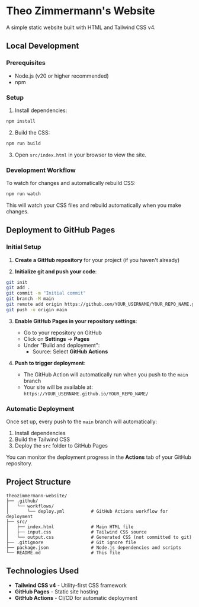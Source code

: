 # Theo Zimmermann's Website

A simple static website built with HTML and Tailwind CSS v4.

## Local Development

### Prerequisites

- Node.js (v20 or higher recommended)
- npm

### Setup

1. Install dependencies:
```bash
npm install
```

2. Build the CSS:
```bash
npm run build
```

3. Open `src/index.html` in your browser to view the site.

### Development Workflow

To watch for changes and automatically rebuild CSS:
```bash
npm run watch
```

This will watch your CSS files and rebuild automatically when you make changes.

## Deployment to GitHub Pages

### Initial Setup

1. **Create a GitHub repository** for your project (if you haven't already)

2. **Initialize git and push your code**:
```bash
git init
git add .
git commit -m "Initial commit"
git branch -M main
git remote add origin https://github.com/YOUR_USERNAME/YOUR_REPO_NAME.git
git push -u origin main
```

3. **Enable GitHub Pages in your repository settings**:
   - Go to your repository on GitHub
   - Click on **Settings** → **Pages**
   - Under "Build and deployment":
     - Source: Select **GitHub Actions**
   
4. **Push to trigger deployment**:
   - The GitHub Action will automatically run when you push to the `main` branch
   - Your site will be available at: `https://YOUR_USERNAME.github.io/YOUR_REPO_NAME/`

### Automatic Deployment

Once set up, every push to the `main` branch will automatically:
1. Install dependencies
2. Build the Tailwind CSS
3. Deploy the `src` folder to GitHub Pages

You can monitor the deployment progress in the **Actions** tab of your GitHub repository.

## Project Structure

```
theozimmermann-website/
├── .github/
│   └── workflows/
│       └── deploy.yml          # GitHub Actions workflow for deployment
├── src/
│   ├── index.html              # Main HTML file
│   ├── input.css               # Tailwind CSS source
│   └── output.css              # Generated CSS (not committed to git)
├── .gitignore                  # Git ignore file
├── package.json                # Node.js dependencies and scripts
└── README.md                   # This file
```

## Technologies Used

- **Tailwind CSS v4** - Utility-first CSS framework
- **GitHub Pages** - Static site hosting
- **GitHub Actions** - CI/CD for automatic deployment